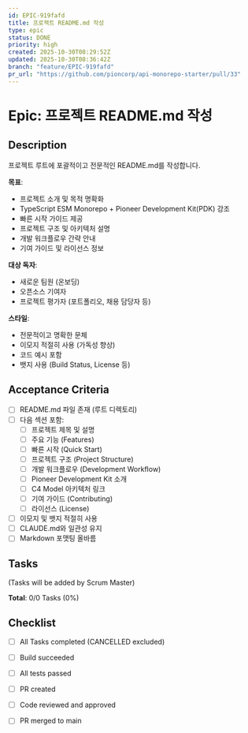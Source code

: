 ```yaml
---
id: EPIC-919fafd
title: 프로젝트 README.md 작성
type: epic
status: DONE
priority: high
created: 2025-10-30T08:29:52Z
updated: 2025-10-30T08:36:42Z
branch: "feature/EPIC-919fafd"
pr_url: "https://github.com/pioncorp/api-monorepo-starter/pull/33"
---
```


# Epic: 프로젝트 README.md 작성

## Description

프로젝트 루트에 포괄적이고 전문적인 README.md를 작성합니다.

**목표**:
- 프로젝트 소개 및 목적 명확화
- TypeScript ESM Monorepo + Pioneer Development Kit(PDK) 강조
- 빠른 시작 가이드 제공
- 프로젝트 구조 및 아키텍처 설명
- 개발 워크플로우 간략 안내
- 기여 가이드 및 라이선스 정보

**대상 독자**:
- 새로운 팀원 (온보딩)
- 오픈소스 기여자
- 프로젝트 평가자 (포트폴리오, 채용 담당자 등)

**스타일**:
- 전문적이고 명확한 문체
- 이모지 적절히 사용 (가독성 향상)
- 코드 예시 포함
- 뱃지 사용 (Build Status, License 등)

## Acceptance Criteria

- [ ] README.md 파일 존재 (루트 디렉토리)
- [ ] 다음 섹션 포함:
  - [ ] 프로젝트 제목 및 설명
  - [ ] 주요 기능 (Features)
  - [ ] 빠른 시작 (Quick Start)
  - [ ] 프로젝트 구조 (Project Structure)
  - [ ] 개발 워크플로우 (Development Workflow)
  - [ ] Pioneer Development Kit 소개
  - [ ] C4 Model 아키텍처 링크
  - [ ] 기여 가이드 (Contributing)
  - [ ] 라이선스 (License)
- [ ] 이모지 및 뱃지 적절히 사용
- [ ] CLAUDE.md와 일관성 유지
- [ ] Markdown 포맷팅 올바름

## Tasks

(Tasks will be added by Scrum Master)

**Total**: 0/0 Tasks (0%)

## Checklist

- [ ] All Tasks completed (CANCELLED excluded)
- [ ] Build succeeded
- [ ] All tests passed
- [ ] PR created
- [ ] Code reviewed and approved
- [ ] PR merged to main

